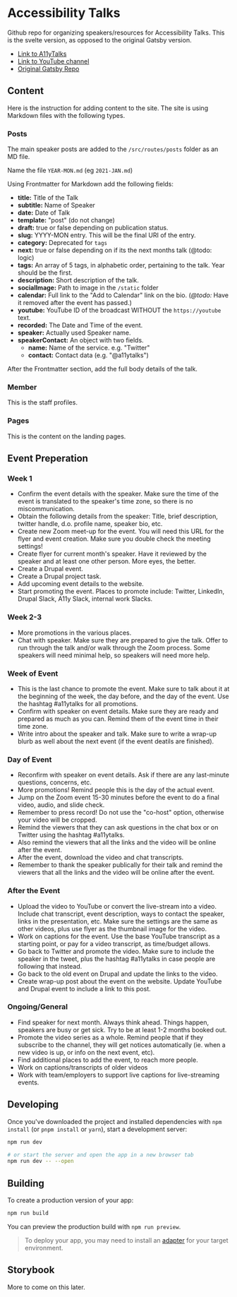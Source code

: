 # Accessibility Talks

Github repo for organizing speakers/resources for Accessibility Talks. This is the svelte version, as opposed to the original Gatsby version.

- [Link to A11yTalks](https://a11ytalks.com)
- [Link to YouTube channel](https://www.youtube.com/c/AccessibilityTalks)
- [Original Gatsby Repo](https://github.com/cehfisher/accessibility-talks)

## Content

Here is the instruction for adding content to the site. The site is using Markdown files with the following types.

### Posts

The main speaker posts are added to the `/src/routes/posts` folder as an MD file.

Name the file `YEAR-MON.md` (eg `2021-JAN.md`)

Using Frontmatter for Markdown add the following fields:

- **title:** Title of the Talk
- **subtitle:** Name of Speaker
- **date:** Date of Talk
- **template:** "post" (do not change)
- **draft:** true or false depending on publication status.
- **slug:** YYYY-MON entry. This will be the final URI of the entry.
- **category:** Deprecated for `tags`
- **next:** true or false depending on if its the next months talk (@todo: logic)
- **tags:** An array of 5 tags, in alphabetic order, pertaining to the talk. Year should be the first.
- **description:** Short description of the talk.
- **socialImage:** Path to image in the `/static` folder
- **calendar:** Full link to the "Add to Calendar" link on the bio. (*@todo:* Have it removed after the event has passed.)
- **youtube:** YouTube ID of the broadcast WITHOUT the `https://youtube` text.
- **recorded:** The Date and Time of the event.
- **speaker:** Actually used Speaker name.
- **speakerContact:** An object with two fields.
  - **name:** Name of the service. e.g. "Twitter"
  - **contact:** Contact data (e.g. "@a11ytalks")

After the Frontmatter section, add the full body details of the talk.

### Member

This is the staff profiles.

### Pages

This is the content on the landing pages.

## Event Preperation

### Week 1

- Confirm the event details with the speaker. Make sure the time of the event is translated to the speaker's time zone, so there is no miscommunication.
- Obtain the following details from the speaker: Title, brief description, twitter handle, d.o. profile name, speaker bio, etc.
- Create new Zoom meet-up for the event. You will need this URL for the flyer and event creation. Make sure you double check the meeting settings!
- Create flyer for current month's speaker. Have it reviewed by the speaker and at least one other person. More eyes, the better.
- Create a Drupal event.
- Create a Drupal project task.
- Add upcoming event details to the website.
- Start promoting the event. Places to promote include: Twitter, LinkedIn, Drupal Slack, A11y Slack, internal work Slacks.

### Week 2-3

- More promotions in the various places.
- Chat with speaker. Make sure they are prepared to give the talk. Offer to run through the talk and/or walk through the Zoom process. Some speakers will need minimal help, so speakers will need more help.

### Week of Event

- This is the last chance to promote the event. Make sure to talk about it at the beginning of the week, the day before, and the day of the event. Use the hashtag #a11ytalks for all promotions.
- Confirm with speaker on event details. Make sure they are ready and prepared as much as you can. Remind them of the event time in their time zone.
- Write intro about the speaker and talk. Make sure to write a wrap-up blurb as well about the next event (if the event deatils are finished).

### Day of Event

- Reconfirm with speaker on event details. Ask if there are any last-minute questions, concerns, etc.
- More promotions! Remind people this is the day of the actual event.
- Jump on the Zoom event 15-30 minutes before the event to do a final video, audio, and slide check.
- Remember to press record! Do not use the "co-host" option, otherwise your video will be cropped.
- Remind the viewers that they can ask questions in the chat box or on Twitter using the hashtag #a11ytalks.
- Also remind the viewers that all the links and the video will be online after the event.
- After the event, download the video and chat transcripts.
- Remember to thank the speaker publically for their talk and remind the viewers that all the links and the video will be online after the event.

### After the Event

- Upload the video to YouTube or convert the live-stream into a video. Include chat transcript, event description, ways to contact the speaker, links in the presentation, etc. Make sure the settings are the same as other videos, plus use flyer as the thumbnail image for the video.
- Work on captions for the event. Use the base YouTube transcript as a starting point, or pay for a video transcript, as time/budget allows.
- Go back to Twitter and promote the video. Make sure to include the speaker in the tweet, plus the hashtag #a11ytalks in case people are following that instead.
- Go back to the old event on Drupal and update the links to the video.
- Create wrap-up post about the event on the website. Update YouTube and Drupal event to include a link to this post.

### Ongoing/General

- Find speaker for next month. Always think ahead. Things happen, speakers are busy or get sick. Try to be at least 1-2 months booked out.
- Promote the video series as a whole. Remind people that if they subscribe to the channel, they will get notices automatically (ie. when a new video is up, or info on the next event, etc).
- Find additional places to add the event, to reach more people.
- Work on captions/transcripts of older videos
- Work with team/employers to support live captions for live-streaming events.

## Developing

Once you've downloaded the project and installed dependencies with `npm install` (or `pnpm install` or `yarn`), start a development server:

```bash
npm run dev

# or start the server and open the app in a new browser tab
npm run dev -- --open
```

## Building

To create a production version of your app:

```bash
npm run build
```

You can preview the production build with `npm run preview`.

> To deploy your app, you may need to install an [adapter](https://kit.svelte.dev/docs/adapters) for your target environment.

## Storybook

More to come on this later.
